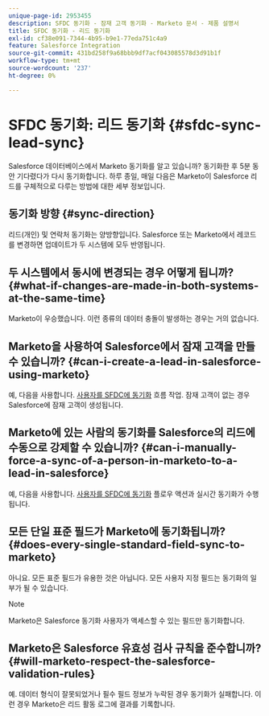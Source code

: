 ```yaml
---
unique-page-id: 2953455
description: SFDC 동기화 - 잠재 고객 동기화 - Marketo 문서 - 제품 설명서
title: SFDC 동기화 - 리드 동기화
exl-id: cf38e091-7344-4b95-b9e1-77eda751c4a9
feature: Salesforce Integration
source-git-commit: 431bd258f9a68bbb9df7acf043085578d3d91b1f
workflow-type: tm+mt
source-wordcount: '237'
ht-degree: 0%

---
```


# SFDC 동기화: 리드 동기화 {#sfdc-sync-lead-sync}

Salesforce 데이터베이스에서 Marketo 동기화를 알고 있습니까? 동기화한 후 5분 동안 기다렸다가 다시 동기화합니다. 하루 종일, 매일 다음은 Marketo이 Salesforce 리드를 구체적으로 다루는 방법에 대한 세부 정보입니다.

## 동기화 방향 {#sync-direction}

리드(개인) 및 연락처 동기화는 양방향입니다. Salesforce 또는 Marketo에서 레코드를 변경하면 업데이트가 두 시스템에 모두 반영됩니다.

## 두 시스템에서 동시에 변경되는 경우 어떻게 됩니까? {#what-if-changes-are-made-in-both-systems-at-the-same-time}

Marketo이 우승했습니다. 이런 종류의 데이터 충돌이 발생하는 경우는 거의 없습니다.

## Marketo을 사용하여 Salesforce에서 잠재 고객을 만들 수 있습니까? {#can-i-create-a-lead-in-salesforce-using-marketo}

예, 다음을 사용합니다. [사용자를 SFDC에 동기화](/help/marketo/product-docs/core-marketo-concepts/smart-campaigns/salesforce-flow-actions/sync-person-to-sfdc.md) 흐름 작업. 잠재 고객이 없는 경우 Salesforce에 잠재 고객이 생성됩니다.

## Marketo에 있는 사람의 동기화를 Salesforce의 리드에 수동으로 강제할 수 있습니까? {#can-i-manually-force-a-sync-of-a-person-in-marketo-to-a-lead-in-salesforce}

예, 다음을 사용합니다. [사용자를 SFDC에 동기화](/help/marketo/product-docs/core-marketo-concepts/smart-campaigns/salesforce-flow-actions/sync-person-to-sfdc.md) 플로우 액션과 실시간 동기화가 수행됩니다.

## 모든 단일 표준 필드가 Marketo에 동기화됩니까? {#does-every-single-standard-field-sync-to-marketo}

아니요. 모든 표준 필드가 유용한 것은 아닙니다. 모든 사용자 지정 필드는 동기화의 일부가 될 수 있습니다.

>[!NOTE]
>
>Marketo은 Salesforce 동기화 사용자가 액세스할 수 있는 필드만 동기화합니다.

## Marketo은 Salesforce 유효성 검사 규칙을 준수합니까? {#will-marketo-respect-the-salesforce-validation-rules}

예. 데이터 형식이 잘못되었거나 필수 필드 정보가 누락된 경우 동기화가 실패합니다. 이런 경우 Marketo은 리드 활동 로그에 결과를 기록합니다.
